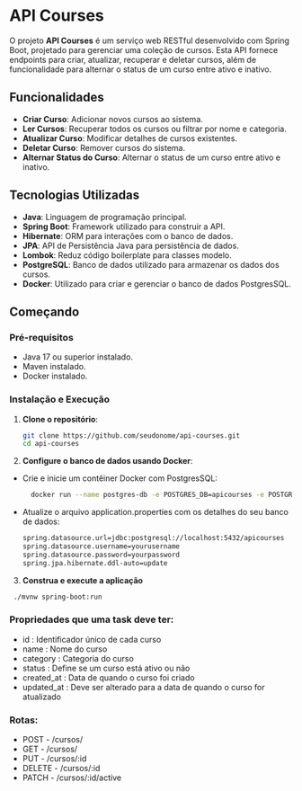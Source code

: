 # API Courses

O projeto **API Courses** é um serviço web RESTful desenvolvido com Spring Boot, projetado para gerenciar uma coleção de cursos. Esta API fornece endpoints para criar, atualizar, recuperar e deletar cursos, além de funcionalidade para alternar o status de um curso entre ativo e inativo.

## Funcionalidades

- **Criar Curso**: Adicionar novos cursos ao sistema.
- **Ler Cursos**: Recuperar todos os cursos ou filtrar por nome e categoria.
- **Atualizar Curso**: Modificar detalhes de cursos existentes.
- **Deletar Curso**: Remover cursos do sistema.
- **Alternar Status do Curso**: Alternar o status de um curso entre ativo e inativo.

## Tecnologias Utilizadas

- **Java**: Linguagem de programação principal.
- **Spring Boot**: Framework utilizado para construir a API.
- **Hibernate**: ORM para interações com o banco de dados.
- **JPA**: API de Persistência Java para persistência de dados.
- **Lombok**: Reduz código boilerplate para classes modelo.
- **PostgreSQL**: Banco de dados utilizado para armazenar os dados dos cursos.
- **Docker**: Utilizado para criar e gerenciar o banco de dados PostgresSQL.

## Começando

### Pré-requisitos

- Java 17 ou superior instalado.
- Maven instalado.
- Docker instalado.

### Instalação e Execução

1. **Clone o repositório**:

   ```bash
   git clone https://github.com/seudonome/api-courses.git
   cd api-courses
   ```

2. **Configure o banco de dados usando Docker**:

- Crie e inicie um contêiner Docker com PostgresSQL:

  ```bash
    docker run --name postgres-db -e POSTGRES_DB=apicourses -e POSTGRES_USER=yourusername -e POSTGRES_PASSWORD=yourpassword -p 5432:5432 -d postgres
  ```

- Atualize o arquivo application.properties com os detalhes do seu banco de dados:

  ```bash
  spring.datasource.url=jdbc:postgresql://localhost:5432/apicourses
  spring.datasource.username=yourusername
  spring.datasource.password=yourpassword
  spring.jpa.hibernate.ddl-auto=update
  ```

3. **Construa e execute a aplicação**

```bash
 ./mvnw spring-boot:run
```

### Propriedades que uma task deve ter:

- id : Identificador único de cada curso
- name : Nome do curso
- category : Categoria do curso
- status : Define se um curso está ativo ou não
- created_at : Data de quando o curso foi criado
- updated_at : Deve ser alterado para a data de quando o curso for atualizado

### Rotas:

- POST - /cursos/
- GET - /cursos/
- PUT - /cursos/:id
- DELETE - /cursos/:id
- PATCH - /cursos/:id/active
